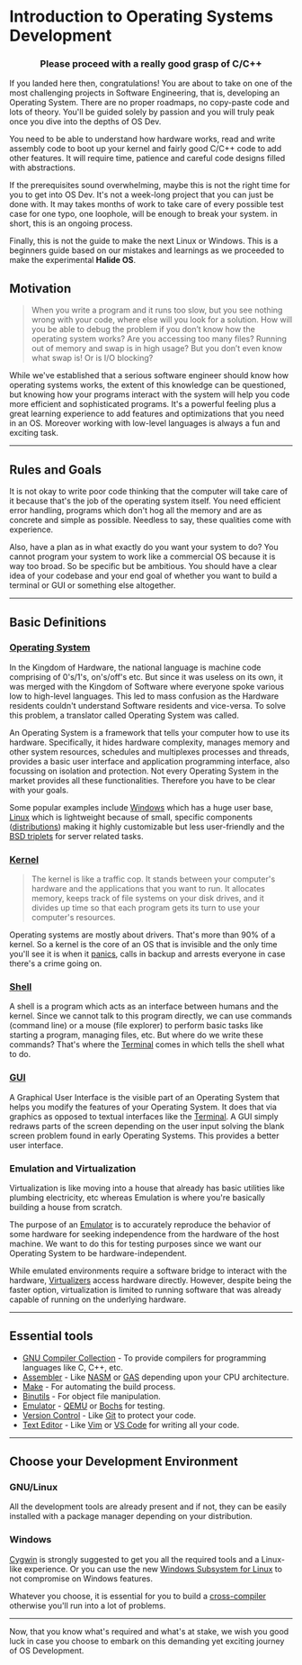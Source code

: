 # Introduction to Operating Systems Development

<center><h3>Please proceed with a <b>really good</b> grasp of C/C++</h3></center>

If you landed here then, congratulations! You are about to take on one of the most challenging projects in Software Engineering, that is, developing an Operating System. There are no proper roadmaps, no copy-paste code and lots of theory. You'll be guided solely by passion and you will truly peak once you dive into the depths of OS Dev.

You need to be able to understand how hardware works, read and write assembly code to boot up your kernel and fairly good C/C++ code to add other features. It will require time, patience and careful code designs filled with abstractions.

If the prerequisites sound overwhelming, maybe this is not the right time for you to get into OS Dev. It's not a week-long project that you can just be done with. It may takes months of work to take care of every possible test case for one typo, one loophole, will be enough to break your system. in short, this is an ongoing process.

Finally, this is not the guide to make the next Linux or Windows. This is a beginners guide based on our mistakes and learnings as we proceeded to make the experimental **Halide OS**.

## Motivation

> When you write a program and it runs too slow, but you see nothing wrong with your code, where else will you look for a solution. How will you be able to debug the problem if you don’t know how the operating system works? Are you accessing too many files? Running out of memory and swap is in high usage? But you don’t even know what swap is! Or is I/O blocking?

While we've established that a serious software engineer should know how operating systems works, the extent of this knowledge can be questioned, but knowing how your programs interact with the system will help you code more efficient and sophisticated programs. It's a powerful feeling plus a great learning experience to add features and optimizations that you need in an OS. Moreover working with low-level languages is always a fun and exciting task.

<hr />

## Rules and Goals

It is not okay to write poor code thinking that the computer will take care of it because that's the job of the operating system itself. You need efficient error handling, programs which don't hog all the memory and are as concrete and simple as possible. Needless to say, these qualities come with experience.

Also, have a plan as in what exactly do you want your system to do? You cannot program your system to work like a commercial OS because it is way too broad. So be specific but be ambitious. You should have a clear idea of your codebase and your end goal of whether you want to build a terminal or GUI or something else altogether.

<hr />

## Basic Definitions

### [Operating System](https://en.wikipedia.org/wiki/Operating_system)

In the Kingdom of Hardware, the national language is machine code comprising of 0's/1's, on's/off's etc. But since it was useless on its own, it was merged with the Kingdom of Software where everyone spoke various low to high-level languages. This led to mass confusion as the Hardware residents couldn't understand Software residents and vice-versa. To solve this problem, a translator called Operating System was called.

An Operating System is a framework that tells your computer how to use its hardware. Specifically, it hides hardware complexity, manages memory and other system resources, schedules and multiplexes processes and threads, provides a basic user interface and application programming interface, also focussing on isolation and protection. Not every Operating System in the market provides all these functionalities. Therefore you have to be clear with your goals.

Some popular examples include [Windows](https://en.wikipedia.org/wiki/Microsoft_Windows) which has a huge user base, [Linux](https://en.wikipedia.org/wiki/Linux) which is lightweight because of small, specific components ([distributions](https://en.wikipedia.org/wiki/List_of_Linux_distributions)) making it highly customizable but less user-friendly and the [BSD triplets](https://en.wikipedia.org/wiki/Berkeley_Software_Distribution) for server related tasks.

### [Kernel](<https://en.wikipedia.org/wiki/Kernel_(operating_system)>)

> The kernel is like a traffic cop. It stands between your computer's hardware and the applications that you want to run. It allocates memory, keeps track of file systems on your disk drives, and it divides up time so that each program gets its turn to use your computer's resources.

Operating systems are mostly about drivers. That's more than 90% of a kernel. So a kernel is the core of an OS that is invisible and the only time you'll see it is when it [panics](https://en.wikipedia.org/wiki/Kernel_panic), calls in backup and arrests everyone in case there's a crime going on.

### [Shell](<https://en.wikipedia.org/wiki/Shell_(computing)>)

A shell is a program which acts as an interface between humans and the kernel. Since we cannot talk to this program directly, we can use commands (command line) or a mouse (file explorer) to perform basic tasks like starting a program, managing files, etc. But where do we write these commands? That's where the [Terminal](https://en.wikipedia.org/wiki/Computer_terminal#:~:text=A%20computer%20terminal%20is%20an,a%20computer%20screen%20by%20decades.) comes in which tells the shell what to do.

### [GUI](https://en.wikipedia.org/wiki/Graphical_user_interface)

A Graphical User Interface is the visible part of an Operating System that helps you modify the features of your Operating System. It does that via graphics as opposed to textual interfaces like the [Terminal](https://en.wikipedia.org/wiki/Computer_terminal#:~:text=A%20computer%20terminal%20is%20an,a%20computer%20screen%20by%20decades.). A GUI simply redraws parts of the screen depending on the user input solving the blank screen problem found in early Operating Systems. This provides a better user interface.

### Emulation and Virtualization

Virtualization is like moving into a house that already has basic utilities like plumbing electricity, etc whereas Emulation is where you're basically building a house from scratch.

The purpose of an [Emulator](https://en.wikipedia.org/wiki/Emulator) is to accurately reproduce the behavior of some hardware for seeking independence from the hardware of the host machine. We want to do this for testing purposes since we want our Operating System to be hardware-independent.

While emulated environments require a software bridge to interact with the hardware, [Virtualizers](https://en.wikipedia.org/wiki/Virtualization) access hardware directly. However, despite being the faster option, virtualization is limited to running software that was already capable of running on the underlying hardware.

<hr />

## Essential tools

- [GNU Compiler Collection](https://wiki.osdev.org/GCC) - To provide compilers for programming languages like C, C++, etc.
- [Assembler](https://en.wikipedia.org/wiki/Assembly_language#Assembler) - Like [NASM](https://www.nasm.us/) or [GAS](https://en.wikipedia.org/wiki/GNU_Assembler) depending upon your CPU architecture.
- [Make](https://wiki.osdev.org/Makefile) - For automating the build process.
- [Binutils](https://www.gnu.org/software/binutils/) - For object file manipulation.
- [Emulator](https://en.wikipedia.org/wiki/Emulator) - [QEMU](https://www.qemu.org/) or [Bochs](https://en.wikipedia.org/wiki/Bochs) for testing.
- [Version Control](https://en.wikipedia.org/wiki/Version_control) - Like [Git](https://en.wikipedia.org/wiki/Git) to protect your code.
- [Text Editor](https://wiki.osdev.org/List_of_editors) - Like [Vim](https://www.vim.org/) or [VS Code](https://code.visualstudio.com/) for writing all your code.

<hr />

## Choose your Development Environment

### GNU/Linux

All the development tools are already present and if not, they can be easily installed with a package manager depending on your distribution.

### Windows

[Cygwin](https://wiki.osdev.org/Cygwin) is strongly suggested to get you all the required tools and a Linux-like experience. Or you can use the new [Windows Subsystem for Linux](https://en.wikipedia.org/wiki/Windows_Subsystem_for_Linux) to not compromise on Windows features.

Whatever you choose, it is essential for you to build a [cross-compiler](https://wiki.osdev.org/GCC_Cross-Compiler) otherwise you'll run into a lot of problems.

<hr />

Now, that you know what's required and what's at stake, we wish you good luck in case you choose to embark on this demanding yet exciting journey of OS Development.
